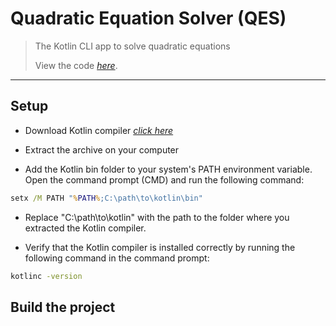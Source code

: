 # Quadratic Equation Solver (QES)

> The Kotlin CLI app to solve quadratic equations
>
> View the code [_here_](). 
-------------------------------
## Setup

- Download Kotlin compiler [_click here_](https://github.com/JetBrains/kotlin/releases/download/v1.8.10/kotlin-compiler-1.8.10.zip)

- Extract the archive on your computer

- Add the Kotlin bin folder to your system's PATH environment variable. Open the command prompt (CMD) and run the following command:

```cmd
setx /M PATH "%PATH%;C:\path\to\kotlin\bin"
```
- Replace "C:\path\to\kotlin" with the path to the folder where you extracted the Kotlin compiler.

- Verify that the Kotlin compiler is installed correctly by running the following command in the command prompt:

```cmd
kotlinc -version
```

## Build the project

